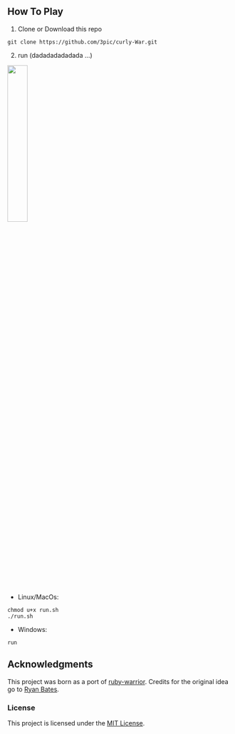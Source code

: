 ## How To Play

1.  Clone or Download this repo

```
git clone https://github.com/3pic/curly-War.git
```

2.  run (dadadadadadada ...)

<img src="https://media.giphy.com/media/7kn27lnYSAE9O/giphy.gif" width="30%">

* Linux/MacOs:
```
chmod u+x run.sh
./run.sh
```

* Windows:
```
run
```

## Acknowledgments

This project was born as a port of
[ruby-warrior](https://github.com/ryanb/ruby-warrior). Credits for the original
idea go to [Ryan Bates](https://github.com/ryanb).

### License
This project is licensed under the [MIT License](LICENSE).
